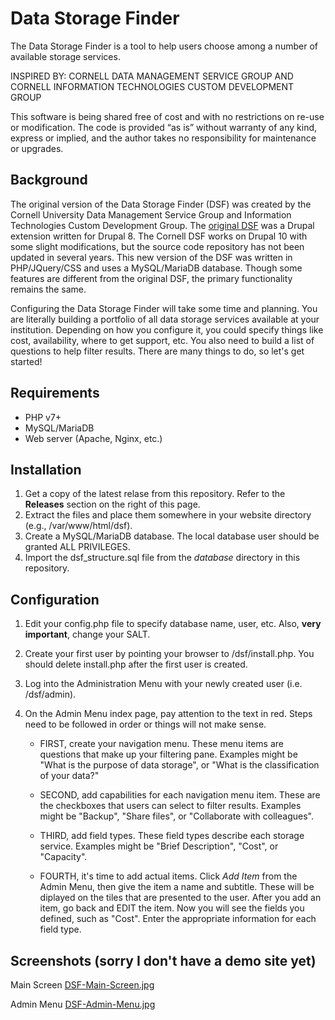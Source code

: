 # Data Storage Finder
The Data Storage Finder is a tool to help users choose among a number of available storage services.

INSPIRED BY: CORNELL DATA MANAGEMENT SERVICE GROUP AND CORNELL INFORMATION TECHNOLOGIES CUSTOM DEVELOPMENT GROUP

This software is being shared free of cost and with no restrictions on re-use or modification. The code is provided “as is” without warranty of any kind, express or implied, and the author takes no responsibility for maintenance or upgrades.

## Background
The original version of the Data Storage Finder (DSF) was created by the Cornell University Data Management Service Group and Information Technologies Custom Development Group. The [original DSF](https://github.com/CU-CommunityApps/CD-finder) was a Drupal extension written for Drupal 8. The Cornell DSF works on Drupal 10 with some slight modifications, but the source code repository has not been updated in several years. This new version of the DSF was written in PHP/JQuery/CSS and uses a MySQL/MariaDB database. Though some features are different from the original DSF, the primary functionality remains the same.

Configuring the Data Storage Finder will take some time and planning. You are literally building a portfolio of all data storage services available at your institution. Depending on how you configure it, you could specify things like cost, availability, where to get support, etc. You also need to build a list of questions to help filter results. There are many things to do, so let's get started!

## Requirements
- PHP v7+
- MySQL/MariaDB
- Web server (Apache, Nginx, etc.)

## Installation
1. Get a copy of the latest relase from this repository. Refer to the **Releases** section on the right of this page.
2. Extract the files and place them somewhere in your website directory (e.g., /var/www/html/dsf).
3. Create a MySQL/MariaDB database. The local database user should be granted ALL PRIVILEGES.
4. Import the dsf_structure.sql file from the *database* directory in this repository.

## Configuration
1. Edit your config.php file to specify database name, user, etc. Also, **very important**, change your SALT.
2. Create your first user by pointing your browser to <domain>/dsf/install.php. You should delete install.php after the first user is created.
3. Log into the Administration Menu with your newly created user (i.e. <domain>/dsf/admin).
4. On the Admin Menu index page, pay attention to the text in red. Steps need to be followed in order or things will not make sense.  
  
    * FIRST, create your navigation menu. These menu items are questions that make up your filtering pane. Examples might be "What is the purpose of data storage", or "What is the classification of your data?"  
  
    * SECOND, add capabilities for each navigation menu item. These are the checkboxes that users can select to filter results. Examples might be "Backup", "Share files", or "Collaborate with colleagues".  
  
    * THIRD, add field types. These field types describe each storage service. Examples might be "Brief Description", "Cost", or "Capacity".  
  
    * FOURTH, it's time to add actual items. Click *Add Item* from the Admin Menu, then give the item a name and subtitle. These will be diplayed on the tiles that are presented to the user. After you add an item, go back and EDIT the item. Now you will see the fields you defined, such as "Cost". Enter the appropriate information for each field type.  

## Screenshots (sorry I don't have a demo site yet)
Main Screen
[DSF-Main-Screen.jpg](https://postimg.cc/F1bgRg6Q)

Admin Menu
[DSF-Admin-Menu.jpg](https://postimg.cc/bGzf7R4N)
